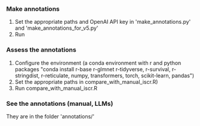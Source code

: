 ### Make annotations

1. Set the appropriate paths and OpenAI API key in 'make_annotations.py' and 'make_annotations_for_v5.py'
2. Run

### Assess the annotations
1. Configure the environment (a conda environment with r and python packages "conda install r-base r-glmnet r-tidyverse, r-survival, r-stringdist, r-reticulate, numpy, transformers, torch, scikit-learn, pandas")
2. Set the appropriate paths in compare_with_manual_iscr.R)
3. Run compare_with_manual_iscr.R

### See the annotations (manual, LLMs)
They are in the folder 'annotations/'